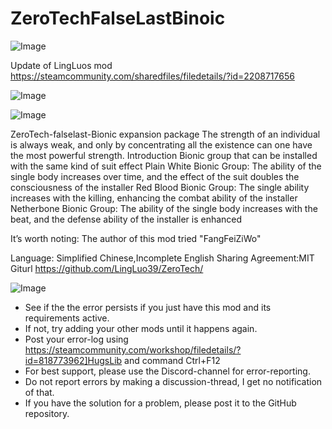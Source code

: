 # ZeroTechFalseLastBinoic

![Image](https://i.imgur.com/buuPQel.png)

Update of LingLuos mod
https://steamcommunity.com/sharedfiles/filedetails/?id=2208717656

![Image](https://i.imgur.com/pufA0kM.png)

	
![Image](https://i.imgur.com/Z4GOv8H.png)

ZeroTech-falselast-Bionic expansion package
The strength of an individual is always weak, and only by concentrating all the existence can one have the most powerful strength.
Introduction
    Bionic group that can be installed with the same kind of suit effect
    Plain White Bionic Group: The ability of the single body increases over time, and the effect of the suit doubles the consciousness of the installer
    Red Blood Bionic Group: The single ability increases with the killing, enhancing the combat ability of the installer
Netherbone Bionic Group: The ability of the single body increases with the beat, and the defense ability of the installer is enhanced
	
It’s worth noting: The author of this mod tried "FangFeiZiWo"

Language: Simplified Chinese,Incomplete English
Sharing Agreement:MIT
Giturl https://github.com/LingLuo39/ZeroTech/

![Image](https://i.imgur.com/PwoNOj4.png)



-  See if the the error persists if you just have this mod and its requirements active.
-  If not, try adding your other mods until it happens again.
-  Post your error-log using https://steamcommunity.com/workshop/filedetails/?id=818773962]HugsLib and command Ctrl+F12
-  For best support, please use the Discord-channel for error-reporting.
-  Do not report errors by making a discussion-thread, I get no notification of that.
-  If you have the solution for a problem, please post it to the GitHub repository.


